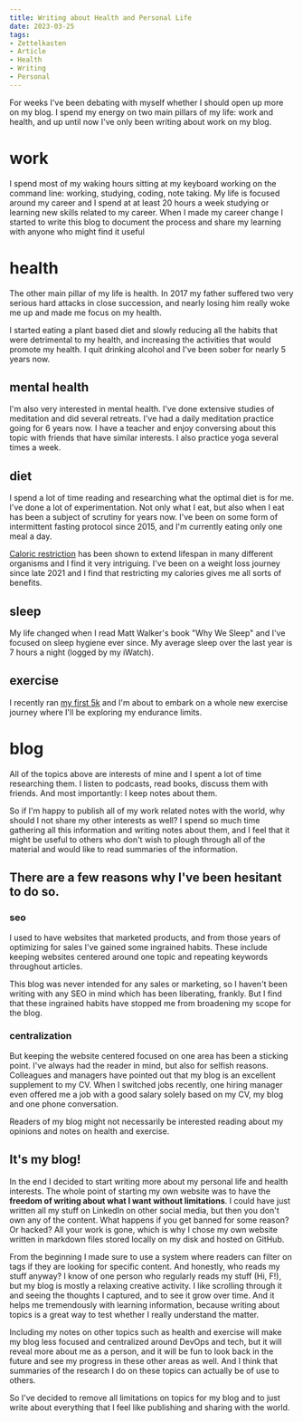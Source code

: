 ```yaml
---
title: Writing about Health and Personal Life
date: 2023-03-25
tags:
- Zettelkasten
- Article
- Health
- Writing
- Personal
---
```


For weeks I've been debating with myself whether I should open up more on my blog. I spend my energy on two main pillars of my life: work and health, and up until now I've only been writing about work on my blog.

# work

I spend most of my waking hours sitting at my keyboard working on the command line: working, studying, coding, note taking. My life is focused around my career and I spend at at least 20 hours a week studying or learning new skills related to my career. When I made my career change I started to write this blog to document the process and share my learning with anyone who might find it useful

# health

The other main pillar of my life is health. In 2017 my father suffered two very serious hard attacks in close succession, and nearly losing him really woke me up and made me focus on my health. 

I started eating a plant based diet and slowly reducing all the habits that were detrimental to my health, and increasing the activities that would promote my health. I quit drinking alcohol and I've been sober for nearly 5 years now. 

## mental health

I'm also very interested in mental health. I've done extensive studies of meditation and did several retreats. I've had a daily meditation practice going for 6 years now. I have a teacher and enjoy conversing about this topic with friends that have similar interests. I also practice yoga several times a week.

## diet

I spend a lot of time reading and researching what the optimal diet is for me. I've done a lot of experimentation. Not only what I eat, but also when I eat has been a subject of scrutiny for years now. I've been on some form of intermittent fasting protocol since 2015, and I'm currently eating only one meal a day. 

[Caloric restriction](https://www.youtube.com/watch?v=MkuWE4QNuo0) has been shown to extend lifespan in many different organisms and I find it very intriguing. I've been on a weight loss journey since late 2021 and I find that restricting my calories gives me all sorts of benefits.

## sleep

My life changed when I read Matt Walker's book "Why We Sleep" and I've focused on sleep hygiene ever since. My average sleep over the last year is 7 hours a night (logged by my iWatch). 

## exercise

I recently ran [my first 5k](/zet/ran-5km) and I'm about to embark on a whole new exercise journey where I'll be exploring my endurance limits.

# blog

All of the topics above are interests of mine and I spent a lot of time researching them. I listen to podcasts, read books, discuss them with friends. And most importantly: I keep notes about them. 

So if I'm happy to publish all of my work related notes with the world, why should I not share my other interests as well? I spend so much time gathering all this information and writing notes about them, and I feel that it might be useful to others who don't wish to plough through all of the material and would like to read summaries of the information.

## There are a few reasons why I've been hesitant to do so.

### seo

I used to have websites that marketed products, and from those years of optimizing for sales I've gained some ingrained habits. These include keeping websites centered around one topic and repeating keywords throughout articles. 

This blog was never intended for any sales or marketing, so I haven't been writing with any SEO in mind which has been liberating, frankly. But I find that these ingrained habits have stopped me from broadening my scope for the blog.

### centralization

But keeping the website centered focused on one area has been a sticking point. I've always had the reader in mind, but also for selfish reasons. Colleagues and managers have pointed out that my blog is an excellent supplement to my CV. When I switched jobs recently, one hiring manager even offered me a job with a good salary solely based on my CV, my blog and one phone conversation. 

Readers of my blog might not necessarily be interested reading about my opinions and notes on health and exercise. 

## It's my blog!

In the end I decided to start writing more about my personal life and health interests. The whole point of starting my own website was to have the **freedom of writing about what I want without limitations**. I could have just written all my stuff on LinkedIn on other social media, but then you don't own any of the content. What happens if you get banned for some reason? Or hacked? All your work is gone, which is why I chose my own website written in markdown files stored locally on my disk and hosted on GitHub.

From the beginning I made sure to use a system where readers can filter on tags if they are looking for specific content. And honestly, who reads my stuff anyway? I know of one person who regularly reads my stuff (Hi, F!), but my blog is mostly a relaxing creative activity. I like scrolling through it and seeing the thoughts I captured, and to see it grow over time. And it helps me tremendously with learning information, because writing about topics is a great way to test whether I really understand the matter.

Including my notes on other topics such as health and exercise will make my blog less focused and centralized around DevOps and tech, but it will reveal more about me as a person, and it will be fun to look back in the future and see my progress in these other areas as well. And I think that summaries of the research I do on these topics can actually be of use to others.

So I've decided to remove all limitations on topics for my blog and to just write about everything that I feel like publishing and sharing with the world.

